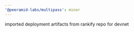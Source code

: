 ```yaml
---
'@peeramid-labs/multipass': minor
---
```


imported deployment artifacts from rankify repo for devnet
